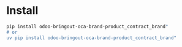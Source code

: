 # Install

```bash
pip install odoo-bringout-oca-brand-product_contract_brand"
# or
uv pip install odoo-bringout-oca-brand-product_contract_brand"
```
